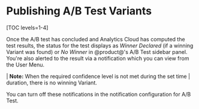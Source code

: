 # Publishing A/B Test Variants

[TOC levels=1-4]

Once the A/B test has concluded and Analytics Cloud has computed the test
results, the status for the test displays as *Winner Declared* (if a winning
Variant was found) or *No Winner* in @product@'s A/B Test sidebar panel. You're
also alerted to the result via a notification which you can view from the User
Menu.

| **Note:** When the required confidence level is not met during the set time
| duration, there is no winning Variant.

You can turn off these notifications in the notification configuration for A/B
Test.
